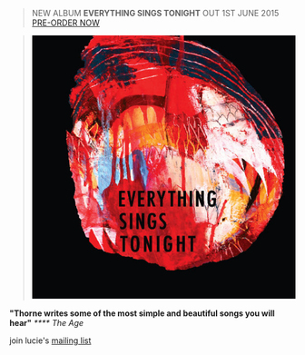 > NEW ALBUM __EVERYTHING SINGS TONIGHT__ OUT 1ST JUNE 2015\
> [PRE-ORDER NOW][1]

> [![Bonfires In Silver City][3]][1]  

**"Thorne writes some of the most simple and beautiful songs you
will hear"** _**** The Age_

join lucie's [mailing list][5]  

  [1]: ?p=albums/everything-sings-tonight
  [2]: http://www.vitamin.net.au/
  [3]: data/image/front/everything.jpg
  [4]: http://www.smokedrecordings.com  
  [5]: ?p=forms/mailing-list            
